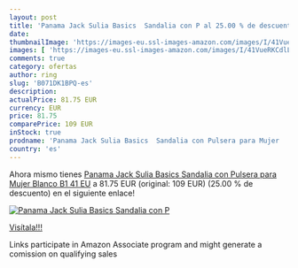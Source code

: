 ```yaml
---
layout: post
title: 'Panama Jack Sulia Basics  Sandalia con P al 25.00 % de descuento'
date: 
thumbnailImage: 'https://images-eu.ssl-images-amazon.com/images/I/41VueRKCdlL._SL200_.jpg'
images: [ 'https://images-eu.ssl-images-amazon.com/images/I/41VueRKCdlL._SL200_.jpg' ]
comments: true
category: ofertas
author: ring
slug: 'B071DK1BPQ-es'
description:
actualPrice: 81.75 EUR
currency: EUR
price: 81.75
comparePrice: 109 EUR
inStock: true
prodname: 'Panama Jack Sulia Basics  Sandalia con Pulsera para Mujer   Blanco B1   41 EU'
country: 'es'
---
```


Ahora mismo tienes [Panama Jack Sulia Basics  Sandalia con Pulsera para Mujer   Blanco B1   41 EU](https://www.amazon.es/dp/B071DK1BPQ/?tag=tolees-21) a 81.75 EUR (original: 109 EUR) (25.00 %  de descuento) en el siguiente enlace!

[![Panama Jack Sulia Basics  Sandalia con P](https://images-eu.ssl-images-amazon.com/images/I/41VueRKCdlL._SL200_.jpg)](https://www.amazon.es/dp/B071DK1BPQ/?tag=tolees-21)

[Visítala!!!](https://www.amazon.es/dp/B071DK1BPQ/?tag=tolees-21)

Links participate in Amazon Associate program and might generate a comission on qualifying sales
